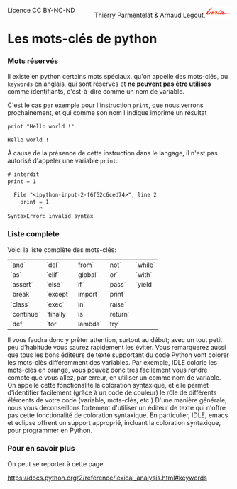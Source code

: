 
<span style="float:left;">Licence CC BY-NC-ND</span><span style="float:right;">Thierry Parmentelat &amp; Arnaud Legout,<img src="../../media/inria-25.png" style="display:inline"></span><br/>

# Les mots-clés de python

### Mots réservés

Il existe en python certains mots spéciaux, qu'on appelle des mots-clés, ou `keywords` en anglais, qui sont réservés et **ne peuvent pas être utilisés** comme identifiants, c'est-à-dire comme un nom de variable.

C'est le cas par exemple pour l'instruction `print`, que nous verrons prochainement, et qui comme son nom l'indique imprime un résultat


```
print "Hello world !"
```

    Hello world !


À cause de la présence de cette instruction dans le langage, il n'est pas autorisé d'appeler une variable `print`:


```
# interdit
print = 1
```


      File "<ipython-input-2-f6f52c6ced74>", line 2
        print = 1
              ^
    SyntaxError: invalid syntax



### Liste complète

Voici la liste complète des mots-clés:

<table border="0"><tbody>
<tr><td>`and`</td>       <td>`del`</td>       <td>`from`</td>      <td>`not`</td>       <td>`while`</td></tr>
<tr><td>`as`</td>        <td>`elif`</td>      <td>`global`</td>    <td>`or`</td>        <td>`with`</td></tr>
<tr><td>`assert`</td>    <td>`else`</td>      <td>`if`</td>        <td>`pass`</td>      <td>`yield`</td></tr>
<tr><td>`break`</td>     <td>`except`</td>    <td>`import`</td>    <td>`print`</td> <td></td> </tr>
<tr><td>`class`</td>     <td>`exec`</td>      <td>`in`</td>        <td>`raise`</td> <td></td> </tr>
<tr><td>`continue`</td>  <td>`finally`</td>   <td>`is`</td>        <td>`return`</td> <td></td> </tr>
<tr><td>`def`</td>       <td>`for`</td>       <td>`lambda`</td>    <td>`try`</td> <td></td> </tr>
</tbody></table>

Il vous faudra donc y prêter attention, surtout au début; avec un tout petit peu d'habitude vous saurez rapidement les éviter. Vous remarquerez aussi que tous les bons éditeurs de texte supportant du code Python vont colorer les mots-clès différemment des variables. Par exemple, IDLE colorie les mots-clès en orange, vous pouvez donc très facilement vous rendre compte que vous allez, par erreur, en utiliser un comme nom de variable. On appelle cette fonctionalité la coloration syntaxique, et elle permet d'identifier facilement (grâce à un code de couleur) le rôle de différents éléments de votre code (variable, mots-clès, etc.) D'une manière générale, nous vous déconseillons fortement d'utiliser un éditeur de texte qui n'offre pas cette fonctionalité de coloration syntaxique. En particulier, IDLE, emacs et eclipse offrent un support approprié, incluant la coloration syntaxique, pour programmer en Python.

### Pour en savoir plus

On peut se reporter à cette page

https://docs.python.org/2/reference/lexical_analysis.html#keywords
